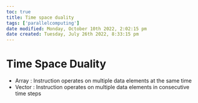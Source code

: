 ```yaml
---
toc: true
title: Time space duality
tags: ['parallelcomputing']
date modified: Monday, October 10th 2022, 2:02:15 pm
date created: Tuesday, July 26th 2022, 8:33:15 pm
---
```


# Time Space Duality
- Array : Instruction operates on multiple data elements at the same time
- Vector : Instruction operates on multiple data elements in consecutive time steps



